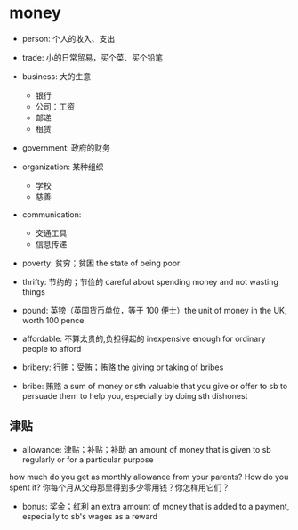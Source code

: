 # money

- person: 个人的收入、支出
- trade: 小的日常贸易，买个菜、买个铅笔
- business: 大的生意
  - 银行
  - 公司：工资
  - 邮递
  - 租赁
- government: 政府的财务
- organization: 某种组织
  - 学校
  - 慈善
- communication:
  - 交通工具
  - 信息传递

- poverty: 贫穷；贫困 the state of being poor
- thrifty: 节约的；节俭的 careful about spending money and not wasting things

- pound: 英镑（英国货币单位，等于 100 便士）the unit of money in the UK, worth 100 pence

- affordable: 不算太贵的,负担得起的 inexpensive enough for ordinary people to afford

- bribery: 行贿；受贿；贿赂 the giving or taking of bribes
- bribe: 贿赂 a sum of money or sth valuable that you give or offer to sb to persuade them to help you, especially by doing sth dishonest

## 津贴

- allowance: 津贴；补贴；补助 an amount of money that is given to sb regularly or for a particular purpose

how much do you get as monthly allowance from your parents? How do you spent it? 你每个月从父母那里得到多少零用钱？你怎样用它们？

- bonus: 奖金；红利 an extra amount of money that is added to a payment, especially to sb's wages as a reward





